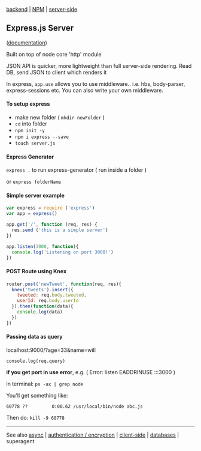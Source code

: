 [backend](../backend.md) | [NPM](npm.md) | [server-side](../server-side.md)

## Express.js Server

([documentation](http://expressjs.com/))

Built on top of node core 'http' module

JSON API is quicker, more lightweight than full server-side rendering.
Read DB, send JSON to client which renders it

In express, `app.use` allows you to use middleware.. i.e. hbs, body-parser, express-sessions etc. You can also write your own middleware.

#### To setup express
* make new folder ( `mkdir newFolder` )
* `cd` into folder
* `npm init -y`
* `npm i express --save`
* `touch server.js`

#### Express Generator
`express .` to run express-generator ( run inside a folder )

or `express folderName`

#### Simple server example
```javascript
var express = require ('express')
var app = express()

app.get('/', function (req, res) {
  res.send ('this is a simple server')
})

app.listen(3000, function){
  console.log('Listening on port 3000!')
})
```

#### POST Route using Knex
```javascript
router.post('newTweet', function(req, res){
  knex('tweets').insert({
    tweeted: req.body.tweeted,
    userId: req.body.userId
  }).then(function(data){
    console.log(data)
  })
})
```

#### Passing data as query

localhost:9000/?age=33&name=will

`console.log(req.query)`


**if you get port in use error**, e.g. ( Error: listen EADDRINUSE :::3000 )

in terminal: `ps -ax | grep node`

You'll get something like:

`60778 ??         0:00.62 /usr/local/bin/node abc.js`

Then do: `kill -9 60778`

---


See also [async](../async.md) | [authentication / encryption](../auth-encryption.md)
 | [client-side](../client-side.md) |  [databases](../databases.md) | superagent
